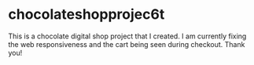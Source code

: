 # chocolateshopprojec6t
This is a chocolate digital shop project that I created. I am currently fixing the web responsiveness and the cart being seen during checkout. Thank you!
